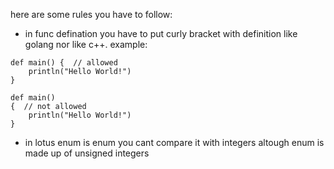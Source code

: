 here are some rules you have to follow:
- in func defination you have to put curly bracket with definition like golang nor like c++.
example:
```lotus
def main() {  // allowed
    println("Hello World!")
}

def main()
{  // not allowed
    println("Hello World!")
}
```
- in lotus enum is enum you cant compare it with integers altough enum is made up of unsigned integers
